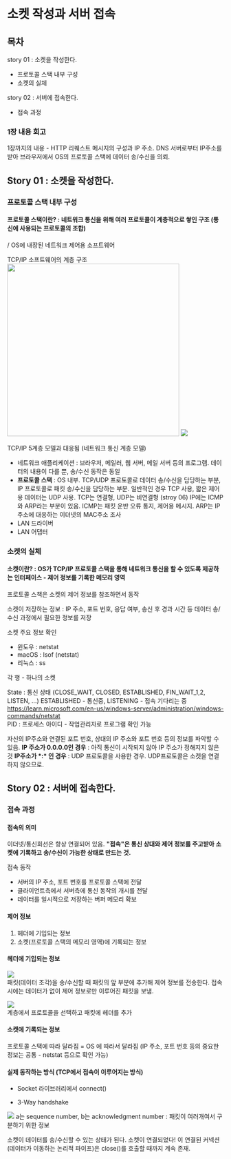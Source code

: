# 소켓 작성과 서버 접속

## 목차

story 01 : 소켓을 작성한다.

- 프로토콜 스택 내부 구성
- 소켓의 실체

story 02 : 서버에 접속한다.

- 접속 과정

### 1장 내용 회고

1장까지의 내용 - HTTP 리퀘스트 메시지의 구성과 IP 주소.
DNS 서버로부터 IP주소를 받아 브라우저에서 OS의 프로토콜 스택에 데이터 송/수신을 의뢰.

## Story 01 : 소켓을 작성한다.

### 프로토콜 스택 내부 구성

#### 프로토콜 스택이란? : 네트워크 통신을 위해 여러 프로토콜이 계층적으로 쌓인 구조 (통신에 사용되는 프로토콜의 조합)
/ OS에 내장된 네트워크 제어용 소프트웨어


TCP/IP 소프트웨어의 계층 구조 <br/>
<img src='https://github.com/user-attachments/assets/633b6a70-65ff-4a9c-8a3e-5d62046de14c' height='400'/>
<img src='https://github.com/user-attachments/assets/9d8fc19d-1f00-4b4f-a86b-5111928ebec1' />

TCP/IP 5계층 모델과 대응됨 (네트워크 통신 계층 모델)

- 네트워크 애플리케이션 : 브라우저, 메일러, 웹 서버, 메일 서버 등의 프로그램. 데이터의 내용이 다를 뿐, 송/수신 동작은 동일
- **프로토콜 스택** : OS 내부. TCP/UDP 프로토콜로 데이터 송/수신을 담당하는 부분, IP 프로토콜로 패킷 송/수신을 담당하는 부분.
  일반적인 경우 TCP 사용, 짧은 제어용 데이터는 UDP 사용. TCP는 연결형, UDP는 비연결형 (stroy 06)
  IP에는 ICMP와 ARP라는 부분이 있음. ICMP는 패킷 운반 오류 통지, 제어용 메시지. ARP는 IP주소에 대응하는 이더넷의 MAC주소 조사
- LAN 드라이버
- LAN 어댑터

### 소켓의 실체

#### 소켓이란? : OS가 TCP/IP 프로토콜 스택을 통해 네트워크 통신을 할 수 있도록 제공하는 인터페이스 - 제어 정보를 기록한 메모리 영역

프로토콜 스책은 소켓의 제어 정보를 참조하면서 동작

소켓이 저장하는 정보 : IP 주소, 포트 번호, 응답 여부, 송신 후 경과 시간 등
데이터 송/수신 과정에서 필요한 정보를 저장

소켓 주요 정보 확인
- 윈도우 : netstat
- macOS : lsof (netstat)
- 리눅스 : ss

각 행 - 하나의 소켓

State : 통신 상태 (CLOSE_WAIT, CLOSED, ESTABLISHED, FIN_WAIT_1,2, LISTEN, ...) ESTABLISHED - 통신중, LISTENING - 접속 기다리는 중
https://learn.microsoft.com/en-us/windows-server/administration/windows-commands/netstat <br/>
PID : 프로세스 아이디 - 작업관리자로 프로그램 확인 가능

자신의 IP주소와 연결된 포트 번호, 상대의 IP 주소와 포트 번호 등의 정보를 파악할 수 있음.
**IP 주소가 0.0.0.0인 경우** : 아직 통신이 시작되지 않아 IP 주소가 정해지지 않은 것
**IP주소가 \*:\* 인 경우** : UDP 프로토콜을 사용한 경우. UDP프로토콜은 소켓을 연결하지 않으므로.


## Story 02 : 서버에 접속한다.

### 접속 과정

#### 접속의 의미

이더넷/통신회선은 항상 연결되어 있음. **"접속"은 통신 상대와 제어 정보를 주고받아 소켓에 기록하고 송/수신이 가능한 상태로 만드는 것.**

접속 동작
- 서버의 IP 주소, 포트 번호를 프로토콜 스택에 전달
- 클라이언트측에서 서버측에 통신 동작의 개시를 전달
- 데이터를 일시적으로 저장하는 버퍼 메모리 확보

#### 제어 정보 
1. 헤더에 기입되는 정보
2. 소켓(프로토콜 스택의 메모리 영역)에 기록되는 정보

#### 헤더에 기입되는 정보 <br/>
<img src='https://github.com/user-attachments/assets/18b58b8a-8b94-475a-ae0f-2d19ea2ce656' /> <br/>
패킷(데이터 조각)을 송/수신할 때 패킷의 앞 부분에 추가해 제어 정보를 전송한다.
접속 시에는 데이터가 없이 제어 정보로만 이루어진 패킷을 보냄.

<img src='https://github.com/user-attachments/assets/a17866d9-3e63-4996-9095-58da44bfb47f' /> <br/>
계층에서 프로토콜을 선택하고 패킷에 헤더를 추가

#### 소켓에 기록되는 정보 <br/>
프로토콜 스택에 따라 달라짐 = OS 에 따라서 달라짐 (IP 주소, 포트 번호 등의 중요한 정보는 공통 - netstat 등으로 확인 가능)


#### 실제 동작하는 방식 (TCP에서 접속이 이루어지는 방식)
- Socket 라이브러리에서 connect()

- 3-Way handshake
<img src="https://github.com/user-attachments/assets/3130b1d2-ae82-42d1-aa10-b51a68ade37e" />
a는 sequence number, b는 acknowledgment number : 패킷이 여러개여서 구분하기 위한 정보


소켓이 데이터를 송/수신할 수 있는 상태가 된다. 소켓이 연결되었다!
이 연결된 커넥션(데이터가 이동하는 논리적 파이프)은 close()를 호출할 때까지 계속 존재.
